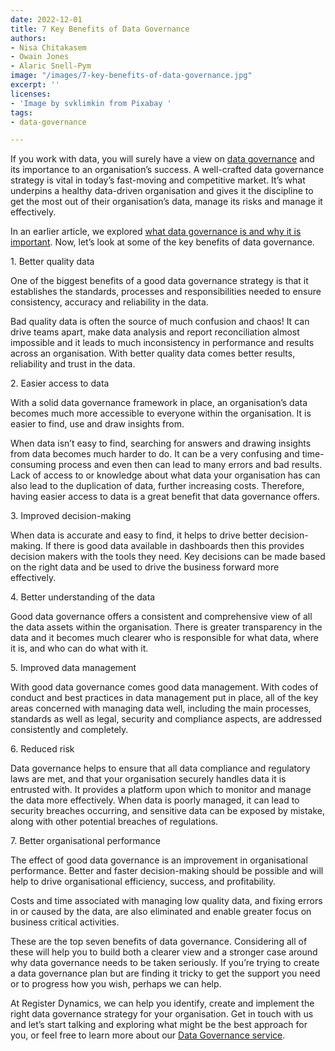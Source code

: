 ```yaml
---
date: 2022-12-01
title: 7 Key Benefits of Data Governance
authors:
- Nisa Chitakasem
- Owain Jones
- Alaric Snell-Pym
image: "/images/7-key-benefits-of-data-governance.jpg"
excerpt: ''
licenses:
- 'Image by svklimkin from Pixabay '
tags:
- data-governance

---
```

If you work with data, you will surely have a view on [data governance](https://www.register-dynamics.co.uk/specialisms/data-governance) and its importance to an organisation’s success. A well-crafted data governance strategy is vital in today’s fast-moving and competitive market. It’s what underpins a healthy data-driven organisation and gives it the discipline to get the most out of their organisation’s data, manage its risks and manage it effectively.

In an earlier article, we explored [what data governance is and why it is important](https://www.register-dynamics.co.uk/blog/what-data-governance-is-and-why-it-is-important). Now, let’s look at some of the key benefits of data governance.

1\. Better quality data

One of the biggest benefits of a good data governance strategy is that it establishes the standards, processes and responsibilities needed to ensure consistency, accuracy and reliability in the data.

Bad quality data is often the source of much confusion and chaos! It can drive teams apart, make data analysis and report reconciliation almost impossible and it leads to much inconsistency in performance and results across an organisation. With better quality data comes better results, reliability and trust in the data.

2\. Easier access to data

With a solid data governance framework in place, an organisation’s data becomes much more accessible to everyone within the organisation. It is easier to find, use and draw insights from.

When data isn’t easy to find, searching for answers and drawing insights from data becomes much harder to do. It can be a very confusing and time-consuming process and even then can lead to many errors and bad results. Lack of access to or knowledge about what data your organisation has can also lead to the duplication of data, further increasing costs. Therefore, having easier access to data is a great benefit that data governance offers.

3\. Improved decision-making

When data is accurate and easy to find, it helps to drive better decision-making. If there is good data available in dashboards then this provides decision makers with the tools they need. Key decisions can be made based on the right data and be used to drive the business forward more effectively.

4\. Better understanding of the data

Good data governance offers a consistent and comprehensive view of all the data assets within the organisation. There is greater transparency in the data and it becomes much clearer who is responsible for what data, where it is, and who can do what with it.

5\. Improved data management

With good data governance comes good data management. With codes of conduct and best practices in data management put in place, all of the key areas concerned with managing data well, including the main processes, standards as well as legal, security and compliance aspects, are addressed consistently and completely.

6\. Reduced risk

Data governance helps to ensure that all data compliance and regulatory laws are met, and that your organisation securely handles data it is entrusted with. It provides a platform upon which to monitor and manage the data more effectively. When data is poorly managed, it can lead to security breaches occurring, and sensitive data can be exposed by mistake, along with other potential breaches of regulations.

7\. Better organisational performance

The effect of good data governance is an improvement in organisational performance. Better and faster decision-making should be possible and will help to drive organisational efficiency, success, and profitability.

Costs and time associated with managing low quality data, and fixing errors in or caused by the data, are also eliminated and enable greater focus on business critical activities.

These are the top seven benefits of data governance. Considering all of these will help you to build both a clearer view and a stronger case around why data governance needs to be taken seriously. If you’re trying to create a data governance plan but are finding it tricky to get the support you need or to progress how you wish, perhaps we can help.

At Register Dynamics, we can help you identify, create and implement the right data governance strategy for your organisation. Get in touch with us and let’s start talking and exploring what might be the best approach for you, or feel free to learn more about our [Data Governance service](https://www.register-dynamics.co.uk/specialisms/data-governance).